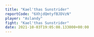 ```yaml
---
title: "Kael'thas Sunstrider"
reportCode: "6XhjdQmtyfBJDVzN"
player: "Aslandy"
fight: "Kael'thas Sunstrider"
date: 2021-10-03T19:05:08.133000+00:00
---
```

